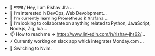 - 🙏 नमस्ते / Hey, I am Rishav Jha ...
- 👀 I’m interested in DevOps, Web Devolopment...
- 🌱 I’m currently learning Prometheus & Grafana ...
- 💞️ I’m looking to collaborate on anything related to Python, JavaScript, Node.js, Zig, lua ...
- 📫 How to reach me -> https://www.linkedin.com/in/rishav-jha62/...
- ⚡ Currently working on slack app which integrates Monday.com ...
- 🧭 Switching to Nvim. 


